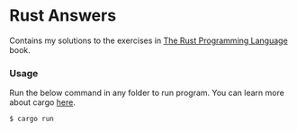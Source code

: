 # Rust Answers

Contains my solutions to the exercises in [The Rust Programming Language](https://doc.rust-lang.org/book/) book.

### Usage

Run the below command in any folder to run program. You can learn more about cargo [here](https://doc.rust-lang.org/cargo/).

```bash
$ cargo run
```
